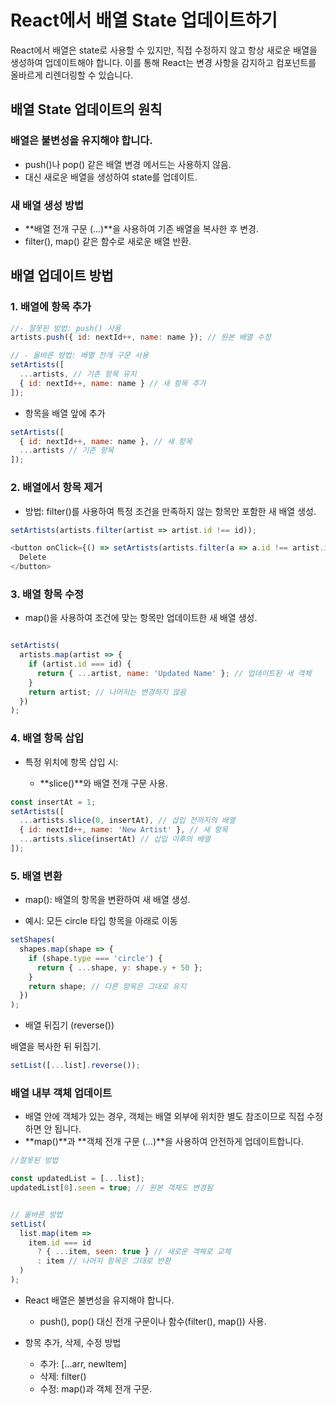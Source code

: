# React에서 배열 State 업데이트하기
React에서 배열은 state로 사용할 수 있지만, 직접 수정하지 않고 항상 새로운 배열을 생성하여 업데이트해야 합니다. 
이를 통해 React는 변경 사항을 감지하고 컴포넌트를 올바르게 리렌더링할 수 있습니다.

## 배열 State 업데이트의 원칙
### 배열은 불변성을 유지해야 합니다.

- push()나 pop() 같은 배열 변경 메서드는 사용하지 않음.
- 대신 새로운 배열을 생성하여 state를 업데이트.
### 새 배열 생성 방법

- **배열 전개 구문 (...)**을 사용하여 기존 배열을 복사한 후 변경.
- filter(), map() 같은 함수로 새로운 배열 반환.


## 배열 업데이트 방법
### 1. 배열에 항목 추가

``` javascript
//- 잘못된 방법: push() 사용
artists.push({ id: nextId++, name: name }); // 원본 배열 수정

// - 올바른 방법: 배열 전개 구문 사용
setArtists([
  ...artists, // 기존 항목 유지
  { id: nextId++, name: name } // 새 항목 추가
]);
```

- 항목을 배열 앞에 추가

``` javascript
setArtists([
  { id: nextId++, name: name }, // 새 항목
  ...artists // 기존 항목
]);
```

### 2. 배열에서 항목 제거
- 방법: filter()를 사용하여 특정 조건을 만족하지 않는 항목만 포함한 새 배열 생성.

```javascript
setArtists(artists.filter(artist => artist.id !== id));
```

``` javascript
<button onClick={() => setArtists(artists.filter(a => a.id !== artist.id))}>
  Delete
</button>
```

### 3. 배열 항목 수정
- map()을 사용하여 조건에 맞는 항목만 업데이트한 새 배열 생성.

``` javascript

setArtists(
  artists.map(artist => {
    if (artist.id === id) {
      return { ...artist, name: 'Updated Name' }; // 업데이트된 새 객체
    }
    return artist; // 나머지는 변경하지 않음
  })
);
```

### 4. 배열 항목 삽입
- 특정 위치에 항목 삽입 시:

    - **slice()**와 배열 전개 구문 사용.

``` javascript
const insertAt = 1;
setArtists([
  ...artists.slice(0, insertAt), // 삽입 전까지의 배열
  { id: nextId++, name: 'New Artist' }, // 새 항목
  ...artists.slice(insertAt) // 삽입 이후의 배열
]);
```

### 5. 배열 변환
- map(): 배열의 항목을 변환하여 새 배열 생성.

- 예시: 모든 circle 타입 항목을 아래로 이동

``` javascript
setShapes(
  shapes.map(shape => {
    if (shape.type === 'circle') {
      return { ...shape, y: shape.y + 50 };
    }
    return shape; // 다른 항목은 그대로 유지
  })
);
``` 

- 배열 뒤집기 (reverse())

배열을 복사한 뒤 뒤집기.
``` javascript
setList([...list].reverse());
```

### 배열 내부 객체 업데이트
- 배열 안에 객체가 있는 경우, 객체는 배열 외부에 위치한 별도 참조이므로 직접 수정하면 안 됩니다.
- **map()**과 **객체 전개 구문 (...)**을 사용하여 안전하게 업데이트합니다.


``` javascript
//잘못된 방법

const updatedList = [...list];
updatedList[0].seen = true; // 원본 객체도 변경됨


// 올바른 방법
setList(
  list.map(item =>
    item.id === id
      ? { ...item, seen: true } // 새로운 객체로 교체
      : item // 나머지 항목은 그대로 반환
  )
);
```

- React 배열은 불변성을 유지해야 합니다.

    - push(), pop() 대신 전개 구문이나 함수(filter(), map()) 사용.
- 항목 추가, 삭제, 수정 방법

    - 추가: [...arr, newItem]
    - 삭제: filter()
    - 수정: map()과 객체 전개 구문.